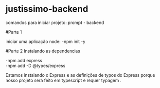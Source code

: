 # justissimo-backend


comandos para iniciar projeto: prompt - backend

#Parte 1

iniciar uma aplicação node:
-npm init -y

#Parte 2
Instalando as dependencias

-npm add express <br>
-npm add -D @types/express

Estamos instalando o Express e as definições de typos do Express porque nosso projeto será feito em typescript e requer
typagem .
